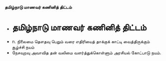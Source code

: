 **தமிழ்நாடு மாணவர் கணினித் திட்டம்**
- # தமிழ்நாடு மாணவர் கணினித் திட்டம்
- n. நிலைமை தௌதவு பெறும் வரை எதிரியைத் தாக்குக் காட்டி வைத்திருக்கும் சூழ்ச்சி நயம்
- நேசவுறவு அவாவித தன் வலிமை வளர்த்துக்கொள்ளும் அரசியல் கோட்பாடு நயம்.

